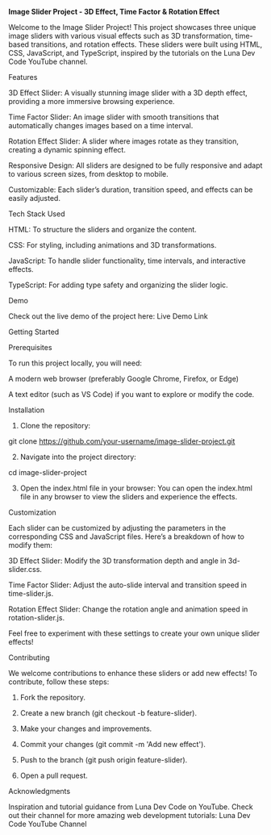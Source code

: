 **Image Slider Project - 3D Effect, Time Factor & Rotation Effect**

Welcome to the Image Slider Project! This project showcases three unique image sliders with various visual effects such as 3D transformation, time-based transitions, and rotation effects. These sliders were built using HTML, CSS, JavaScript, and TypeScript, inspired by the tutorials on the Luna Dev Code YouTube channel.

Features

3D Effect Slider: A visually stunning image slider with a 3D depth effect, providing a more immersive browsing experience.

Time Factor Slider: An image slider with smooth transitions that automatically changes images based on a time interval.

Rotation Effect Slider: A slider where images rotate as they transition, creating a dynamic spinning effect.

Responsive Design: All sliders are designed to be fully responsive and adapt to various screen sizes, from desktop to mobile.

Customizable: Each slider’s duration, transition speed, and effects can be easily adjusted.


Tech Stack Used

HTML: To structure the sliders and organize the content.

CSS: For styling, including animations and 3D transformations.

JavaScript: To handle slider functionality, time intervals, and interactive effects.

TypeScript: For adding type safety and organizing the slider logic.


Demo

Check out the live demo of the project here: Live Demo Link

Getting Started

Prerequisites

To run this project locally, you will need:

A modern web browser (preferably Google Chrome, Firefox, or Edge)

A text editor (such as VS Code) if you want to explore or modify the code.


Installation

1. Clone the repository:

git clone https://github.com/your-username/image-slider-project.git


2. Navigate into the project directory:

cd image-slider-project


3. Open the index.html file in your browser: You can open the index.html file in any browser to view the sliders and experience the effects.



Customization

Each slider can be customized by adjusting the parameters in the corresponding CSS and JavaScript files. Here’s a breakdown of how to modify them:

3D Effect Slider: Modify the 3D transformation depth and angle in 3d-slider.css.

Time Factor Slider: Adjust the auto-slide interval and transition speed in time-slider.js.

Rotation Effect Slider: Change the rotation angle and animation speed in rotation-slider.js.


Feel free to experiment with these settings to create your own unique slider effects!

Contributing

We welcome contributions to enhance these sliders or add new effects! To contribute, follow these steps:

1. Fork the repository.


2. Create a new branch (git checkout -b feature-slider).


3. Make your changes and improvements.


4. Commit your changes (git commit -m 'Add new effect').


5. Push to the branch (git push origin feature-slider).


6. Open a pull request.



Acknowledgments

Inspiration and tutorial guidance from Luna Dev Code on YouTube. Check out their channel for more amazing web development tutorials: Luna Dev Code YouTube Channel


